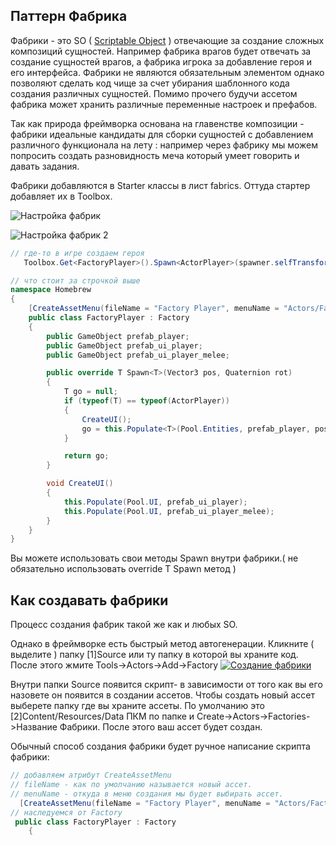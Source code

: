 ## Паттерн Фабрика

Фабрики - это SO ( [Scriptable Object](https://unity3d.com/learn/tutorials/modules/beginner/live-training-archive/scriptable-objects) ) отвечающие за создание сложных композиций сущностей. Например фабрика врагов будет отвечать за создание сущностей врагов, а фабрика игрока за добавление героя и его интерфейса. Фабрики не являются обязательным элементом однако позволяют сделать код чище за счет убирания шаблонного кода создания различных сущностей. Помимо прочего будучи ассетом фабрика может хранить различные переменные настроек и префабов. 

Так как природа фреймворка основана на главенстве композиции - фабрики идеальные кандидаты для сборки сущностей с добавлением различного функционала на лету : например через фабрику мы можем попросить создать разновидность меча который умеет говорить и давать задания. 

Фабрики добавляются в Starter классы в лист fabrics. Оттуда стартер добавляет их в Toolbox.

![Настройка фабрик](https://i.gyazo.com/423bdd1f93cf9411ffa71c682a255fe8.png)

![Настройка фабрик 2](https://i.gyazo.com/b948ac1682bedaeb67f97d11c1320bc8.png)



```csharp
// где-то в игре создаем героя
   Toolbox.Get<FactoryPlayer>().Spawn<ActorPlayer>(spawner.selfTransform.position, Quaternion.identity);
```

```csharp
// что стоит за строчкой выше
namespace Homebrew
{
    [CreateAssetMenu(fileName = "Factory Player", menuName = "Actors/Factories/Player")]
    public class FactoryPlayer : Factory
    {
        public GameObject prefab_player;
        public GameObject prefab_ui_player;
        public GameObject prefab_ui_player_melee;

        public override T Spawn<T>(Vector3 pos, Quaternion rot)
        {
            T go = null;
            if (typeof(T) == typeof(ActorPlayer))
            {
                CreateUI();
                go = this.Populate<T>(Pool.Entities, prefab_player, pos, rot);
            }

            return go;
        }

        void CreateUI()
        {
            this.Populate(Pool.UI, prefab_ui_player);
            this.Populate(Pool.UI, prefab_ui_player_melee);
        }
    }
}
```

Вы можете использовать свои методы Spawn внутри фабрики.( не обязательно использовать override T Spawn метод ) 

## Как создавать фабрики
Процесс создания фабрик такой же как и любых SO.

Однако в фреймворке есть быстрый метод автогенерации.
Кликните ( выделите ) папку [1]Source или ту папку в которой вы храните код. 
После этого жмите Tools->Actors->Add->Factory
[![Создание фабрики](https://i.gyazo.com/6fa7c595971249fd21f1d852a197ca6f.gif)](https://gyazo.com/6fa7c595971249fd21f1d852a197ca6f) 

Внутри папки Source появится скрипт- в зависимости от того как вы его назовете он появится в создании ассетов.
Чтобы создать новый ассет выберете папку где вы храните ассеты. По умолчанию это [2]Content/Resources/Data
ПКМ по папке и Create->Actors->Factories->Название Фабрики. После этого ваш ассет будет создан.

Обычный способ создания фабрики будет ручное написание скрипта фабрики:

```csharp
// добавляем атрибут CreateAssetMenu 
// fileName - как по умолчанию называется новый ассет.
// menuName - откуда в меню создания мы будет выбирать ассет.
  [CreateAssetMenu(fileName = "Factory Player", menuName = "Actors/Factories/Player")]
// наследуемся от Factory   
 public class FactoryPlayer : Factory
    {
```
